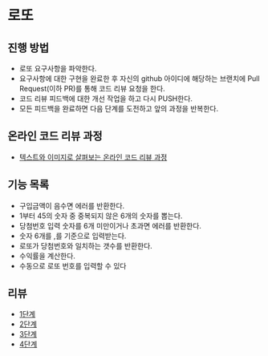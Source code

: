 # 로또
## 진행 방법
* 로또 요구사항을 파악한다.
* 요구사항에 대한 구현을 완료한 후 자신의 github 아이디에 해당하는 브랜치에 Pull Request(이하 PR)를 통해 코드 리뷰 요청을 한다.
* 코드 리뷰 피드백에 대한 개선 작업을 하고 다시 PUSH한다.
* 모든 피드백을 완료하면 다음 단계를 도전하고 앞의 과정을 반복한다.

## 온라인 코드 리뷰 과정
* [텍스트와 이미지로 살펴보는 온라인 코드 리뷰 과정](https://github.com/next-step/nextstep-docs/tree/master/codereview)

## 기능 목록
* 구입금액이 음수면 에러를 반환한다.
* 1부터 45의 숫자 중 중복되지 않은 6개의 숫자를 뽑는다.
* 당첨번호 입력 숫자를 6개 미만이거나 초과면 에러를 반환한다.
* 숫자 6개를 ,를 기준으로 입력받는다.
* 로또가 당첨번호와 일치하는 갯수를 반환한다.
* 수익률을 계산한다.
* 수동으로 로또 번호를 입력할 수 있다

## 리뷰
* [1단계](https://github.com/next-step/java-lotto/pull/2576)
* [2단계](https://github.com/next-step/java-lotto/pull/2594)
* [3단계](https://github.com/next-step/java-lotto/pull/2624)
* [4단계](https://github.com/next-step/java-lotto/pull/2656)
